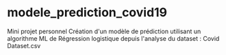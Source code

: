 # modele_prediction_covid19

Mini projet personnel 
Création d'un modèle de prédiction utilisant un algorithme ML de Régression logistique depuis l'analyse du dataset : Covid Dataset.csv

